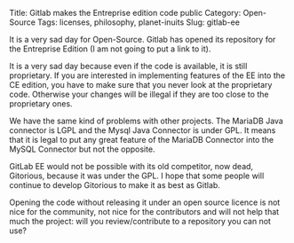 Title: Gitlab makes the Entreprise edition code public
Category: Open-Source
Tags: licenses, philosophy, planet-inuits
Slug: gitlab-ee

It is a very sad day for Open-Source. Gitlab has opened its repository for the
Entreprise Edition (I am not going to put a link to it).

It is a very sad day because even if the code is available, it is still proprietary.
If you are interested in implementing features of the EE into the CE edition,
you have to make sure that you never look at the proprietary code. Otherwise your
changes will be illegal if they are too close to the proprietary ones.

We have the same kind of problems with other projects. The MariaDB Java connector is
LGPL and the Mysql Java Connector is under GPL. It means that it is legal to put any
great feature of the MariaDB Connector into the MySQL Connector but not the opposite.

GitLab EE would not be possible with its old competitor, now dead, Gitorious, because
it was under the GPL. I hope that some people will continue to develop Gitorious to
make it as best as Gitlab.

Opening the code without releasing it under an open source licence is not nice
for the community, not nice for the contributors and will not help that much the project:
will you review/contribute to a repository you can not use?
